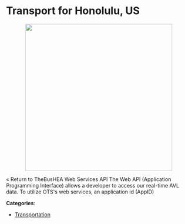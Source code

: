 # Transport for Honolulu, US
<p align="center">
    <img width="400" src="https://raw.githubusercontent.com/apis-list/apis-list/apis/transport-for-honolulu-us/logo_256x256.png" />
</p>

« Return to TheBusHEA Web Services API The Web API (Application Programming Interface) allows a developer to access our real-time AVL data.  To utilize OTS's web services, an application id (AppID)



**Categories**:

- [Transportation](https://github.com/apis-list/apis-list#transportation)



